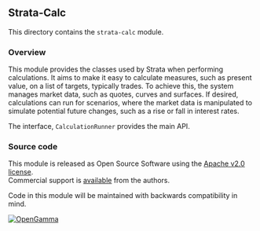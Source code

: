 Strata-Calc
-----------
This directory contains the `strata-calc` module.

### Overview

This module provides the classes used by Strata when performing calculations.
It aims to make it easy to calculate measures, such as present value,
on a list of targets, typically trades.
To achieve this, the system manages market data, such as quotes, curves and surfaces.
If desired, calculations can run for scenarios, where the market data is manipulated to simulate
potential future changes, such as a rise or fall in interest rates.

The interface, `CalculationRunner` provides the main API.


### Source code

This module is released as Open Source Software using the
[Apache v2.0 license](https://www.apache.org/licenses/LICENSE-2.0.html).  
Commercial support is [available](https://opengamma.com/) from the authors.

Code in this module will be maintained with backwards compatibility in mind.

[![OpenGamma](https://s3-eu-west-1.amazonaws.com/og-public-downloads/og-logo-alpha.png "OpenGamma")](https://opengamma.com/)
